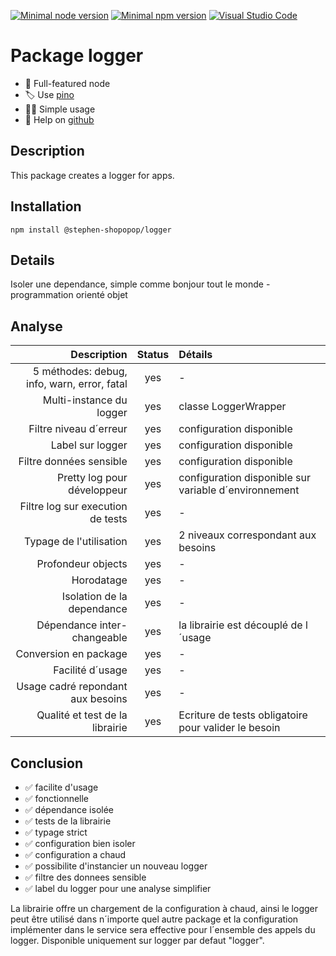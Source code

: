 [![Minimal node version](https://img.shields.io/static/v1?label=node&message=>=18.15.0&logo=node.js&color)](https://nodejs.org/about/releases/)
[![Minimal npm version](https://img.shields.io/static/v1?label=npm&message=>=8.5.5&logo=npm&color)](https://github.com/npm/cli/releases)
[![Visual Studio Code](https://img.shields.io/badge/--007ACC?logo=visual%20studio%20code&logoColor=ffffff)](https://code.visualstudio.com/)

# Package logger

- 🚀 Full-featured node
- 🏷 Use [pino](https://getpino.io/#/)
- 🏄‍♀️ Simple usage
- 💬 Help on [github](https://github.com/stephen-shopopop)

## Description

This package creates a logger for apps.

## Installation

```shell
npm install @stephen-shopopop/logger
```

## Details

Isoler une dependance, simple comme bonjour tout le monde - programmation orienté objet

## Analyse

Description | Status | Détails
 ---: | :---: | :---
5 méthodes: debug, info, warn, error, fatal | yes | -
Multi-instance du logger | yes | classe LoggerWrapper
Filtre niveau d´erreur | yes | configuration disponible
Label sur logger | yes | configuration disponible
Filtre données sensible | yes | configuration disponible
Pretty log pour développeur | yes | configuration disponible sur variable d´environnement
Filtre log sur execution de tests | yes | -
Typage de l'utilisation | yes | 2 niveaux correspondant aux besoins
Profondeur objects | yes | -
Horodatage | yes | -
Isolation de la dependance | yes | -
Dépendance inter-changeable | yes | la librairie est découplé de l´usage
Conversion en package | yes | -
Facilité d´usage | yes | -
Usage cadré repondant aux besoins | yes | -
Qualité et test de la librairie | yes | Ecriture de tests obligatoire pour valider le besoin

## Conclusion

- ✅ facilite d'usage
- ✅ fonctionnelle
- ✅ dépendance isolée
- ✅ tests de la librairie
- ✅ typage strict
- ✅ configuration bien isoler
- ✅ configuration a chaud
- ✅ possibilite d'instancier un nouveau logger
- ✅ filtre des donnees sensible
- ✅ label du logger pour une analyse simplifier

La librairie offre un chargement de la configuration à chaud, ainsi le logger peut être utilisé dans n´importe quel autre package et la configuration implémenter dans le service sera effective pour l´ensemble des appels du logger. Disponible uniquement sur logger par defaut "logger".
